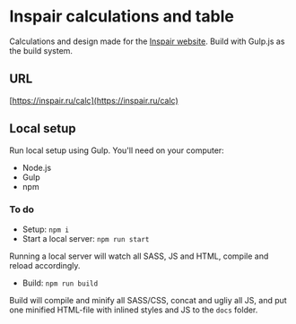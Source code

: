 #  Inspair calculations and table
Calculations and design made for the [Inspair website](https://inspair.ru/).
Build with Gulp.js as the build system. 
##  URL
[https://inspair.ru/calc](https://inspair.ru/calc)
##  Local setup
Run local setup using Gulp.
You'll need on your computer:
- Node.js
- Gulp
- npm
### To do
- Setup: `npm i`
- Start a local server: `npm run start`

Running a local server will watch all SASS, JS and HTML, compile and reload accordingly.
- Build: `npm run build`

Build will compile and minify all SASS/CSS, concat and ugliy all JS, and put one minified HTML-file with inlined styles and JS to the `docs` folder.
